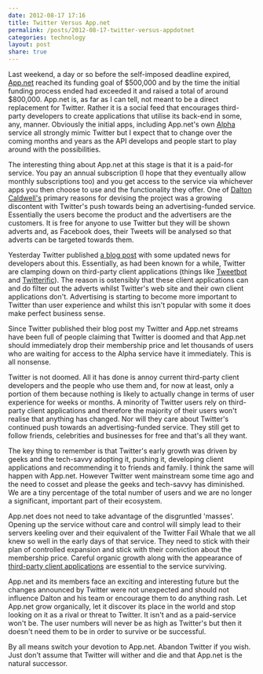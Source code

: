 ```yaml
---
date: 2012-08-17 17:16
title: Twitter Versus App.net
permalink: /posts/2012-08-17-twitter-versus-appdotnet
categories: technology
layout: post
share: true
---
```


Last weekend, a day or so before the self-imposed deadline expired, [App.net](https://join.app.net) reached its funding goal of $500,000 and by the time the initial funding process ended had exceeded it and raised a total of around $800,000. App.net is, as far as I can tell, not meant to be a direct replacement for Twitter. Rather it is a social feed that encourages third-party developers to create applications that utilise its back-end in some, any, manner. Obviously the initial apps, including App.net's own [Alpha](https://alpha.app.net) service all strongly mimic Twitter but I expect that to change over the coming months and years as the API develops and people start to play around with the possibilities.

The interesting thing about App.net at this stage is that it is a paid-for service. You pay an annual subscription (I hope that they eventually allow  monthly subscriptions too) and you get access to the service via whichever apps you then choose to use and the functionality they offer. One of [Dalton Caldwell's](http://daltoncaldwell.com) primary reasons for devising the project was a growing discontent with Twitter's push towards being an advertising-funded service. Essentially the users become the product and the advertisers are the customers. It is free for anyone to use Twitter but they will be shown adverts and, as Facebook does, their Tweets will be analysed so that adverts can be targeted towards them.

Yesterday Twitter published [a blog post](https://dev.twitter.com/blog/changes-coming-to-twitter-api) with some updated news for developers about this. Essentially, as had been known for a while, Twitter are clamping down on third-party client applications (things like [Tweetbot](http://tapbots.com/software/tweetbot/) and [Twitterific](http://iconfactory.com/software/twitterrific/)). The reason is ostensibly that these client applications can and do filter out the adverts whilst Twitter's web site and their own client applications don't. Advertising is starting to become more important to Twitter than user experience and whilst this isn't popular with some it does make perfect business sense.

Since Twitter published their blog post my Twitter and App.net streams have been full of people claiming that Twitter is doomed and that App.net should immediately drop their membership price and let thousands of users who are waiting for access to the Alpha service have it immediately. This is all nonsense.

Twitter is not doomed. All it has done is annoy current third-party client developers and the people who use them and, for now at least, only a portion of them because nothing is likely to actually change in terms of user experience for weeks or months. A minority of Twitter users rely on third-party client applications and therefore the majority of their users won't realise that anything has changed. Nor will they care about Twitter's continued push towards an advertising-funded service. They still get to follow friends, celebrities and businesses for free and that's all they want.

The key thing to remember is that Twitter's early growth was driven by geeks and the tech-savvy adopting it, pushing it, developing client applications and recommending it to friends and family. I think the same will happen with App.net. However Twitter went mainstream some time ago and the need to cosset and please the geeks and tech-savvy has diminished. We are a tiny percentage of the total number of users and we are no longer a significant, important part of their ecosystem.

App.net does not need to take advantage of the disgruntled 'masses'. Opening up the service without care and control will simply lead to their servers keeling over and their equivalent of the Twitter Fail Whale that we all knew so well in the early days of that service. They need to stick with their plan of controlled expansion and stick with their conviction about the membership price. Careful organic growth along with the appearance of [third-party client applications](https://github.com/appdotnet/api-spec/wiki/Directory-of-third-party-devs-and-apps) are essential to the service surviving.

App.net and its members face an exciting and interesting future but the changes announced by Twitter were not unexpected and should not influence Dalton and his team or encourage them to do anything rash. Let App.net grow organically, let it discover its place in the world and stop looking on it as a rival or threat to Twitter. It isn't and as a paid-service won't be. The user numbers will never be as high as Twitter's but then it doesn't need them to be in order to survive or be successful.

By all means switch your devotion to App.net. Abandon Twitter if you wish. Just don't assume that Twitter will wither and die and that App.net is the natural successor.
